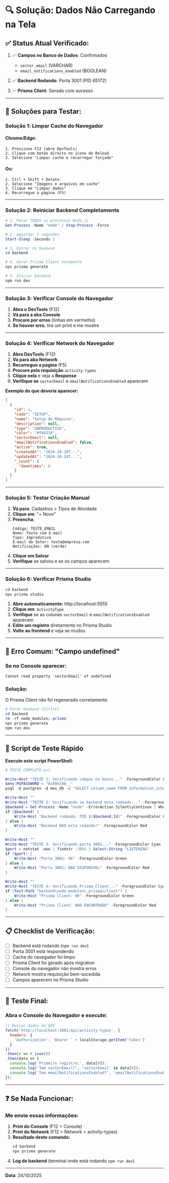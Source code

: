 # 🔍 Solução: Dados Não Carregando na Tela

## ✅ Status Atual Verificado:

1. ✅ **Campos no Banco de Dados**: Confirmados
   - `sector_email` (VARCHAR)
   - `email_notifications_enabled` (BOOLEAN)

2. ✅ **Backend Rodando**: Porta 3001 (PID 65172)

3. ✅ **Prisma Client**: Gerado com sucesso

---

## 🔧 Soluções para Testar:

### **Solução 1: Limpar Cache do Navegador**

#### **Chrome/Edge:**
```
1. Pressione F12 (abre DevTools)
2. Clique com botão direito no ícone de Reload
3. Selecione "Limpar cache e recarregar forçado"
```

#### **Ou:**
```
1. Ctrl + Shift + Delete
2. Selecione "Imagens e arquivos em cache"
3. Clique em "Limpar dados"
4. Recarregue a página (F5)
```

---

### **Solução 2: Reiniciar Backend Completamente**

```powershell
# 1. Parar TODOS os processos Node.js
Get-Process -Name "node" | Stop-Process -Force

# 2. Aguardar 2 segundos
Start-Sleep -Seconds 2

# 3. Entrar no backend
cd backend

# 4. Gerar Prisma Client novamente
npx prisma generate

# 5. Iniciar backend
npm run dev
```

---

### **Solução 3: Verificar Console do Navegador**

1. **Abra o DevTools** (F12)
2. **Vá para a aba Console**
3. **Procure por erros** (linhas em vermelho)
4. **Se houver erro**, tire um print e me mostre

---

### **Solução 4: Verificar Network do Navegador**

1. **Abra DevTools** (F12)
2. **Vá para aba Network**
3. **Recarregue a página** (F5)
4. **Procure pela requisição** `activity-types`
5. **Clique nela** e veja a **Response**
6. **Verifique se** `sectorEmail` e `emailNotificationsEnabled` aparecem

**Exemplo do que deveria aparecer:**
```json
[
  {
    "id": 1,
    "code": "SETUP",
    "name": "Setup de Máquina",
    "description": null,
    "type": "UNPRODUCTIVE",
    "color": "#f44336",
    "sectorEmail": null,
    "emailNotificationsEnabled": false,
    "active": true,
    "createdAt": "2024-10-20T...",
    "updatedAt": "2024-10-24T...",
    "_count": {
      "downtimes": 0
    }
  }
]
```

---

### **Solução 5: Testar Criação Manual**

1. **Vá para**: Cadastros > Tipos de Atividade
2. **Clique em**: "+ Novo"
3. **Preencha**:
   ```
   Código: TESTE_EMAIL
   Nome: Teste com E-mail
   Tipo: Improdutiva
   E-mail do Setor: teste@empresa.com
   Notificações: ON (verde)
   ```
4. **Clique em Salvar**
5. **Verifique** se salvou e se os campos aparecem

---

### **Solução 6: Verificar Prisma Studio**

```powershell
cd backend
npx prisma studio
```

1. **Abre automaticamente**: http://localhost:5555
2. **Clique em**: `ActivityType`
3. **Verifique** se as colunas `sectorEmail` e `emailNotificationsEnabled` aparecem
4. **Edite um registro** diretamente no Prisma Studio
5. **Volte ao frontend** e veja se mudou

---

## 🚨 Erro Comum: "Campo undefined"

### **Se no Console aparecer:**
```
Cannot read property 'sectorEmail' of undefined
```

### **Solução:**
O Prisma Client não foi regenerado corretamente.

```powershell
# Parar backend (Ctrl+C)
cd backend
rm -rf node_modules/.prisma
npx prisma generate
npm run dev
```

---

## 🧪 Script de Teste Rápido

**Execute este script PowerShell:**

```powershell
# TESTE_COMPLETO.ps1

Write-Host "TESTE 1: Verificando campos no banco..." -ForegroundColor Cyan
$env:PGPASSWORD = "As09kl00__"
psql -U postgres -d mes_db -c "SELECT column_name FROM information_schema.columns WHERE table_name = 'activity_types' AND column_name IN ('sector_email', 'email_notifications_enabled');"

Write-Host ""
Write-Host "TESTE 2: Verificando se backend esta rodando..." -ForegroundColor Cyan
$backend = Get-Process -Name "node" -ErrorAction SilentlyContinue | Where-Object {$_.Path -like "*backend*"}
if ($backend) {
    Write-Host "Backend rodando: PID $($backend.Id)" -ForegroundColor Green
} else {
    Write-Host "Backend NAO esta rodando!" -ForegroundColor Red
}

Write-Host ""
Write-Host "TESTE 3: Verificando porta 3001..." -ForegroundColor Cyan
$port = netstat -ano | findstr :3001 | Select-String "LISTENING"
if ($port) {
    Write-Host "Porta 3001: OK" -ForegroundColor Green
} else {
    Write-Host "Porta 3001: NAO DISPONIVEL" -ForegroundColor Red
}

Write-Host ""
Write-Host "TESTE 4: Verificando Prisma Client..." -ForegroundColor Cyan
if (Test-Path "backend\node_modules\.prisma\client") {
    Write-Host "Prisma Client: OK" -ForegroundColor Green
} else {
    Write-Host "Prisma Client: NAO ENCONTRADO" -ForegroundColor Red
}
```

---

## 📋 Checklist de Verificação:

- [ ] Backend está rodando (`npm run dev`)
- [ ] Porta 3001 está respondendo
- [ ] Cache do navegador foi limpo
- [ ] Prisma Client foi gerado após migration
- [ ] Console do navegador não mostra erros
- [ ] Network mostra requisição bem-sucedida
- [ ] Campos aparecem no Prisma Studio

---

## 🎯 Teste Final:

### **Abra o Console do Navegador e execute:**

```javascript
// Buscar dados da API
fetch('http://localhost:3001/api/activity-types', {
  headers: {
    'Authorization': 'Bearer ' + localStorage.getItem('token')
  }
})
.then(r => r.json())
.then(data => {
  console.log('Primeiro registro:', data[0]);
  console.log('Tem sectorEmail?', 'sectorEmail' in data[0]);
  console.log('Tem emailNotificationsEnabled?', 'emailNotificationsEnabled' in data[0]);
});
```

---

## ❓ Se Nada Funcionar:

### **Me envie essas informações:**

1. **Print do Console** (F12 > Console)
2. **Print do Network** (F12 > Network > activity-types)
3. **Resultado deste comando:**
   ```powershell
   cd backend
   npx prisma generate
   ```
4. **Log do backend** (terminal onde está rodando `npm run dev`)

---

**Data**: 24/10/2025


